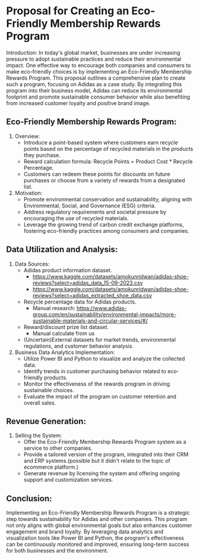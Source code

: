 # Proposal for Creating an Eco-Friendly Membership Rewards Program
Introduction: In today's global market, businesses are under increasing pressure to adopt sustainable practices and reduce their environmental impact. One effective way to encourage both companies and consumers to make eco-friendly choices is by implementing an Eco-Friendly Membership Rewards Program. This proposal outlines a comprehensive plan to create such a program, focusing on Adidas as a case study. By integrating this program into their business model, Adidas can reduce its environmental footprint and promote sustainable consumer behavior while also benefiting from increased customer loyalty and positive brand image.

## Eco-Friendly Membership Rewards Program:
1. Overview:
    - Introduce a point-based system where customers earn recycle points based on the percentage of recycled materials in the products they purchase.
    - Reward calculation formula: Recycle Points = Product Cost * Recycle Percentage.
    - Customers can redeem these points for discounts on future purchases or choose from a variety of rewards from a designated list.
1.	Motivation:
    - Promote environmental conservation and sustainability, aligning with Environmental, Social, and Governance (ESG) criteria.
    - Address regulatory requirements and societal pressure by encouraging the use of recycled materials.
    - Leverage the growing trend of carbon credit exchange platforms, fostering eco-friendly practices among consumers and companies.

## Data Utilization and Analysis:
1. Data Sources:
    - Adidas product information dataset.
        - https://www.kaggle.com/datasets/amokunridwan/adidas-shoe-reviews?select=adidas_data_15-09-2023.csv
        - https://www.kaggle.com/datasets/amokunridwan/adidas-shoe-reviews?select=adidas_extracted_shoe_data.csv
    - Recycle percentage data for Adidas products.
        - Manual research: https://www.adidas-group.com/en/sustainability/environmental-impacts/more-sustainable-materials-and-circular-services/#/
    - Reward/discount prize list dataset.
        - Manual calculate from us
    - (Uncertain)External datasets for market trends, environmental regulations, and customer behavior analysis.
1. Business Data Analytics Implementation:
    - Utilize Power BI and Python to visualize and analyze the collected data.
    - Identify trends in customer purchasing behavior related to eco-friendly products.
    - Monitor the effectiveness of the rewards program in driving sustainable choices.
    - Evaluate the impact of the program on customer retention and overall sales.

## Revenue Generation:
1. Selling the System:
    - Offer the Eco-Friendly Membership Rewards Program system as a service to other companies.
    - Provide a tailored version of the program, integrated into their CRM and ERP systems.(possible but it didn't relate to the topic of ecommerce platform.)
    - Generate revenue by licensing the system and offering ongoing support and customization services.

## Conclusion:
Implementing an Eco-Friendly Membership Rewards Program is a strategic step towards sustainability for Adidas and other companies. This program not only aligns with global environmental goals but also enhances customer engagement and brand loyalty. By leveraging data analytics and visualization tools like Power BI and Python, the program's effectiveness can be continuously monitored and improved, ensuring long-term success for both businesses and the environment.
